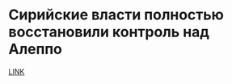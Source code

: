# Сирийские власти полностью восстановили контроль над Алеппо



[LINK](https://varlamov.ru/2133634.html)